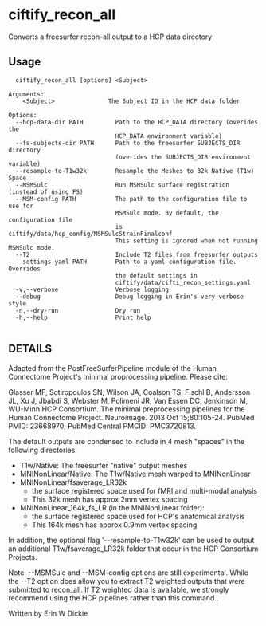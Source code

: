 # ciftify_recon_all

Converts a freesurfer recon-all output to a HCP data directory

## Usage 
```
  ciftify_recon_all [options] <Subject>

Arguments:
    <Subject>               The Subject ID in the HCP data folder

Options:
  --hcp-data-dir PATH         Path to the HCP_DATA directory (overides the
                              HCP_DATA environment variable)
  --fs-subjects-dir PATH      Path to the freesurfer SUBJECTS_DIR directory
                              (overides the SUBJECTS_DIR environment variable)
  --resample-to-T1w32k        Resample the Meshes to 32k Native (T1w) Space
  --MSMSulc                   Run MSMSulc surface registration (instead of using FS)
  --MSM-config PATH           The path to the configuration file to use for
                              MSMSulc mode. By default, the configuration file
                              is ciftify/data/hcp_config/MSMSulcStrainFinalconf
                              This setting is ignored when not running MSMSulc mode.
  --T2                        Include T2 files from freesurfer outputs
  --settings-yaml PATH        Path to a yaml configuration file. Overrides
                              the default settings in
                              ciftify/data/cifti_recon_settings.yaml
  -v,--verbose                Verbose logging
  --debug                     Debug logging in Erin's very verbose style
  -n,--dry-run                Dry run
  -h,--help                   Print help


```
## DETAILS 
Adapted from the PostFreeSurferPipeline module of the Human Connectome
Project's minimal proprocessing pipeline. Please cite:

Glasser MF, Sotiropoulos SN, Wilson JA, Coalson TS, Fischl B, Andersson JL, Xu J,
Jbabdi S, Webster M, Polimeni JR, Van Essen DC, Jenkinson M, WU-Minn HCP Consortium.
The minimal preprocessing pipelines for the Human Connectome Project. Neuroimage. 2013 Oct 15;80:105-24.
PubMed PMID: 23668970; PubMed Central PMCID: PMC3720813.

The default outputs are condensed to include in 4 mesh "spaces" in the following directories:
  + T1w/Native: The freesurfer "native" output meshes
  + MNINonLinear/Native: The T1w/Native mesh warped to MNINonLinear
  + MNINonLinear/fsaverage_LR32k
     + the surface registered space used for fMRI and multi-modal analysis
     + This 32k mesh has approx 2mm vertex spacing
  + MNINonLinear_164k_fs_LR (in the MNINonLinear folder):
     + the surface registered space used for HCP's anatomical analysis
     + This 164k mesh has approx 0.9mm vertex spacing

In addition, the optional flag '--resample-to-T1w32k' can be used to output an
additional T1w/fsaverage_LR32k folder that occur in the HCP Consortium Projects.

Note: --MSMSulc and --MSM-config options are still experimental. While the --T2
option does allow you to extract T2 weighted outputs that were submitted to recon_all.
If T2 weighted data is available, we strongly recommend using the HCP pipelines
rather than this command..

Written by Erin W Dickie
